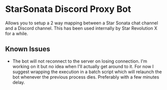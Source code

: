 # StarSonata Discord Proxy Bot

Allows you to setup a 2 way mapping between a Star Sonata chat channel and a Discord channel. This has been used internally by Star Revolution X for a while.

## Known Issues

- The bot will not reconnect to the server on losing connection. I'm working on it but no idea when I'll actually get around to it. For now I suggest wrapping the execution in a batch script which will relaunch the bot whenever the previous process dies. Preferably with a few minutes delay.

